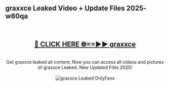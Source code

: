 <h2>graxxce Leaked Video + Update Files 2025- w80qa</h2>
<br>
<div align="center">
<h2><a href="https://libra.edu.pl?graxxce" rel="nofollow">🔴 CLICK HERE 🌐==►► graxxce</a></h2>
<br>
Get graxxce leaked all content. Now you can access all videos and pictures of graxxce Leaked. New Updated Files 2025!
<br>
<br>
<a href="https://libra.edu.pl?graxxce" rel="nofollow" data-target="animated-image.originalLink"><img src="https://i.ibb.co.com/WyWwxjT/player-gif2.gif" alt="graxxce Leaked OnlyFans" style="max-width: 100%; display: inline-block;" data-target="animated-image.originalImage"></a>
</div>
<br>
